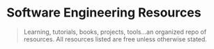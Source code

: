 # Software Engineering Resources

> Learning, tutorials, books, projects, tools...an organized repo of resources. All resources listed are free unless otherwise stated.